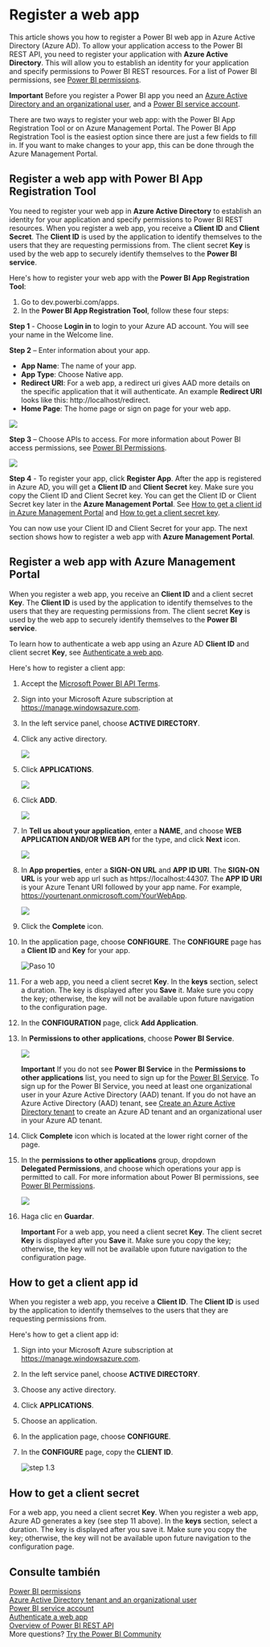 <properties
   pageTitle="Register a web app"
   description="Register a web app"
   services="powerbi"
   documentationCenter=""
   authors="guyinacube"
   manager="mblythe"
   backup=""
   editor=""
   tags=""
   qualityFocus="no"
   qualityDate=""/>

<tags
   ms.service="powerbi"
   ms.devlang="NA"
   ms.topic="article"
   ms.tgt_pltfrm="NA"
   ms.workload="powerbi"
   ms.date="08/23/2016"
   ms.author="asaxton"/>

# Register a web app

This article shows you how to register a Power BI web app in Azure Active Directory (Azure AD). To allow your application access to the Power BI REST API, you need to register your application with <bpt id="p1">**</bpt>Azure Active Directory<ept id="p1">**</ept>. This will allow you to establish an identity for your application and specify permissions to Power BI REST resources. For a list of Power BI permissions, see <bpt id="p1">[</bpt>Power BI permissions<ept id="p1">](powerbi-developer-power-bi-permissions.md)</ept>.

<bpt id="p1">**</bpt>Important<ept id="p1">**</ept> Before you register a Power BI app you need an <bpt id="p2">[</bpt>Azure Active Directory and an organizational user<ept id="p2">](powerbi-developer-create-an-azure-active-directory-tenant.md)</ept>, and a <bpt id="p3">[</bpt>Power BI service account<ept id="p3">](powerbi-developer-sign-up-for-power-bi-service.md)</ept>.

There are two ways to register your web app: with the Power BI App Registration Tool or on Azure Management Portal. The Power BI App Registration Tool is the easiest option since there are just a few fields to fill in. If you want to make changes to your app, this can be done through the Azure Management Portal.

<a name="webTool"></a>
## Register a web app with Power BI App Registration Tool
You need to register your web app in <bpt id="p1">**</bpt>Azure Active Directory<ept id="p1">**</ept> to establish an identity for your application and specify permissions to Power BI REST resources. When you register a web app, you receive a <bpt id="p1">**</bpt>Client ID<ept id="p1">**</ept> and <bpt id="p2">**</bpt>Client Secret<ept id="p2">**</ept>.  The <bpt id="p1">**</bpt>Client ID<ept id="p1">**</ept> is used by the application to identify themselves to the users that they are requesting permissions from. The client secret <bpt id="p1">**</bpt>Key<ept id="p1">**</ept> is used by the web app to securely identify themselves to the <bpt id="p2">**</bpt>Power BI service<ept id="p2">**</ept>.

Here's how to register your web app with the <bpt id="p1">**</bpt>Power BI App Registration Tool<ept id="p1">**</ept>:

1.  Go to dev.powerbi.com/apps.
2.  In the <bpt id="p1">**</bpt>Power BI App Registration Tool<ept id="p1">**</ept>, follow these four steps:

<bpt id="p1">**</bpt>Step 1<ept id="p1">**</ept> - Choose <bpt id="p2">**</bpt>Login in<ept id="p2">**</ept> to login to your Azure AD account. You will see your name in the Welcome line.

<bpt id="p1">**</bpt>Step 2<ept id="p1">**</ept> – Enter information about your app.

  * <bpt id="p1">**</bpt>App Name<ept id="p1">**</ept>: The name of your app.
  * <bpt id="p1">**</bpt>App Type<ept id="p1">**</ept>: Choose Native app.
  * <bpt id="p1">**</bpt>Redirect URI<ept id="p1">**</ept>: For a web app, a redirect uri gives AAD more details on the specific application that it will authenticate. An example <bpt id="p1">**</bpt>Redirect URI<ept id="p1">**</ept> looks like this: http://localhost/redirect.
  * <bpt id="p1">**</bpt>Home Page<ept id="p1">**</ept>: The home page or sign on page for your web app.

![](media/powerbi-developer-register-a-web-app/register-tool-2.png)

<bpt id="p1">**</bpt>Step 3<ept id="p1">**</ept> – Choose APIs to access. For more information about Power BI access permissions, see <bpt id="p1">[</bpt>Power BI Permissions<ept id="p1">](powerbi-developer-power-bi-permissions.md)</ept>.

![](media/powerbi-developer-register-a-web-app/register-app-tool-3.png)

<bpt id="p1">**</bpt>Step 4<ept id="p1">**</ept> - To register your app, click <bpt id="p2">**</bpt>Register App<ept id="p2">**</ept>. After the app is registered in Azure AD, you will get a <bpt id="p1">**</bpt>Client ID<ept id="p1">**</ept> and <bpt id="p2">**</bpt>Client Secret<ept id="p2">**</ept> key. Make sure you copy the Client ID and Client Secret key. You can get the Client ID or Client Secret key later in the <bpt id="p1">**</bpt>Azure Management Portal<ept id="p1">**</ept>. See <bpt id="p1">[</bpt>How to get a client id in Azure Management Portal<ept id="p1">](#clientID)</ept> and <bpt id="p2">[</bpt>How to get a client secret key<ept id="p2">](#clientSecret)</ept>.

You can now use your Client ID and Client Secret for your app. The next section shows how to register a web app with <bpt id="p1">**</bpt>Azure Management Portal<ept id="p1">**</ept>.

<a name="web"></a>
## Register a web app with Azure Management Portal
When you register a web app, you receive an <bpt id="p1">**</bpt>Client ID<ept id="p1">**</ept> and a client secret <bpt id="p2">**</bpt>Key<ept id="p2">**</ept>. The <bpt id="p1">**</bpt>Client ID<ept id="p1">**</ept> is used by the application to identify themselves to the users that they are requesting permissions from. The client secret <bpt id="p1">**</bpt>Key<ept id="p1">**</ept> is used by the web app to securely identify themselves to the <bpt id="p2">**</bpt>Power BI service<ept id="p2">**</ept>.

To learn how to authenticate a web app using an Azure AD <bpt id="p1">**</bpt>Client ID<ept id="p1">**</ept> and client secret <bpt id="p2">**</bpt>Key<ept id="p2">**</ept>, see <bpt id="p3">[</bpt>Authenticate a web app<ept id="p3">](powerbi-developer-authenticate-a-web-app.md)</ept>.

Here's how to register a client app:

1. Accept the <bpt id="p1">[</bpt>Microsoft Power BI API Terms<ept id="p1">](https://powerbi.microsoft.com/api-terms)</ept>.
2. Sign into your Microsoft Azure subscription at https://manage.windowsazure.com.
3. In the left service panel, choose <bpt id="p1">**</bpt>ACTIVE DIRECTORY<ept id="p1">**</ept>.
4. Click any active directory.

    ![](media/powerbi-developer-register-a-web-app/register-app-ad.png)

5. Click <bpt id="p1">**</bpt>APPLICATIONS<ept id="p1">**</ept>.

    ![](media/powerbi-developer-register-a-web-app/register-app-applications.png)

6. Click <bpt id="p1">**</bpt>ADD<ept id="p1">**</ept>.

    ![](media/powerbi-developer-register-a-web-app/register-app-add.png)

7.  In <bpt id="p1">**</bpt>Tell us about your application<ept id="p1">**</ept>, enter a <bpt id="p2">**</bpt>NAME<ept id="p2">**</ept>, and choose <bpt id="p3">**</bpt>WEB APPLICATION AND/OR WEB API<ept id="p3">**</ept> for the type, and click <bpt id="p4">**</bpt>Next<ept id="p4">**</ept> icon.

    ![](media/powerbi-developer-register-a-web-app/register-app-web-app.png)

8. In <bpt id="p1">**</bpt>App properties<ept id="p1">**</ept>, enter a <bpt id="p2">**</bpt>SIGN-ON URL<ept id="p2">**</ept> and <bpt id="p3">**</bpt>APP ID URI<ept id="p3">**</ept>. The <bpt id="p1">**</bpt>SIGN-ON URL<ept id="p1">**</ept> is your web app url such as https://localhost:44307. The <bpt id="p1">**</bpt>APP ID URI<ept id="p1">**</ept> is your Azure Tenant URI followed by your app name. For example, https://yourtenant.onmicrosoft.com/YourWebApp.

    ![](media/powerbi-developer-register-a-web-app/register-app-properties.png)

9.  Click the <bpt id="p1">**</bpt>Complete<ept id="p1">**</ept> icon.
10. In the application page, choose <bpt id="p1">**</bpt>CONFIGURE<ept id="p1">**</ept>. The <bpt id="p1">**</bpt>CONFIGURE<ept id="p1">**</ept> page has a <bpt id="p2">**</bpt>Client ID<ept id="p2">**</ept> and <bpt id="p3">**</bpt>Key<ept id="p3">**</ept> for your app.

    ![Paso 10](media/powerbi-developer-register-a-web-app/register-app-config.png)

11. For a web app, you need a client secret <bpt id="p1">**</bpt>Key<ept id="p1">**</ept>. In the <bpt id="p1">**</bpt>keys<ept id="p1">**</ept> section, select a duration. The key is displayed after you <bpt id="p1">**</bpt>Save<ept id="p1">**</ept> it. Make sure you copy the key; otherwise, the key will not be available upon future navigation to the configuration page.

12. In the <bpt id="p1">**</bpt>CONFIGURATION<ept id="p1">**</ept> page, click <bpt id="p2">**</bpt>Add Application<ept id="p2">**</ept>.
13. In <bpt id="p1">**</bpt>Permissions to other applications<ept id="p1">**</ept>, choose <bpt id="p2">**</bpt>Power BI Service<ept id="p2">**</ept>.

    ![](media/powerbi-developer-register-a-web-app/register-app-permissions.png)

    <bpt id="p1">**</bpt>Important<ept id="p1">**</ept> If you do not see <bpt id="p2">**</bpt>Power BI Service<ept id="p2">**</ept> in the <bpt id="p3">**</bpt>Permissions to other applications<ept id="p3">**</ept> list, you need to sign up for the <bpt id="p4">[</bpt>Power BI Service<ept id="p4">](https://www.powerbi.com/)</ept>. To sign up for the Power BI Service, you need at least one organizational user in your Azure Active Directory (AAD) tenant. If you do not have an Azure Active Directory (AAD) tenant, see <bpt id="p1">[</bpt>Create an Azure Active Directory tenant<ept id="p1">](powerbi-developer-create-an-azure-active-directory-tenant.md)</ept> to create an Azure AD tenant and an organizational user in your Azure AD tenant.

14. Click <bpt id="p1">**</bpt>Complete<ept id="p1">**</ept> icon which is located at the lower right corner of the page.
15. In the <bpt id="p1">**</bpt>permissions to other applications<ept id="p1">**</ept> group, dropdown  
<bpt id="p1">**</bpt>Delegated Permissions<ept id="p1">**</ept>, and choose which operations your app is permitted to call. For more information about Power BI permissions, see <bpt id="p1">[</bpt>Power BI Permissions<ept id="p1">](powerbi-developer-power-bi-permissions.md)</ept>.

    ![](media/powerbi-developer-register-a-web-app/register-app-delegated.png)

16. Haga clic en **Guardar**.

    <bpt id="p1">**</bpt> Important <ept id="p1">**</ept> For a web app, you need a client secret <bpt id="p2">**</bpt>Key<ept id="p2">**</ept>. The client secret <bpt id="p1">**</bpt>Key<ept id="p1">**</ept> is displayed after you <bpt id="p2">**</bpt>Save<ept id="p2">**</ept> it. Make sure you copy the key; otherwise, the key will not be available upon future navigation to the configuration page.


<a name="clientID"></a>
## How to get a client app id
When you register a web app, you receive a <bpt id="p1">**</bpt>Client ID<ept id="p1">**</ept>.  The <bpt id="p1">**</bpt>Client ID<ept id="p1">**</ept> is used by the application to identify themselves to the users that they are requesting permissions from.

Here's how to get a client app id:

1. Sign into your Microsoft Azure subscription at https://manage.windowsazure.com.
2. In the left service panel, choose <bpt id="p1">**</bpt>ACTIVE DIRECTORY<ept id="p1">**</ept>.
3. Choose any active directory.
4. Click <bpt id="p1">**</bpt>APPLICATIONS<ept id="p1">**</ept>.
5. Choose an application.
6. In the application page, choose <bpt id="p1">**</bpt>CONFIGURE<ept id="p1">**</ept>.
7. In the <bpt id="p1">**</bpt>CONFIGURE<ept id="p1">**</ept> page, copy the <bpt id="p2">**</bpt>CLIENT ID<ept id="p2">**</ept>.

    ![step 1.3](media/powerbi-developer-register-a-web-app/register-app-clientid.png)

<a name="clientSecret"></a>
## How to get a client secret

For a web app, you need a client secret <bpt id="p1">**</bpt>Key<ept id="p1">**</ept>. When you register a web app, Azure AD generates a key (see step 11 above). In the <bpt id="p1">**</bpt>keys<ept id="p1">**</ept> section, select a duration. The key is displayed after you save it. Make sure you copy the key; otherwise, the key will not be available upon future navigation to the configuration page.

## Consulte también

[Power BI permissions](powerbi-developer-power-bi-permissions.md)  
[Azure Active Directory tenant and an organizational user](powerbi-developer-create-an-azure-active-directory-tenant.md)  
[Power BI service account](powerbi-developer-sign-up-for-power-bi-service.md)  
[Authenticate a web app](powerbi-developer-authenticate-a-web-app.md)  
[Overview of Power BI REST API](powerbi-developer-overview-of-power-bi-rest-api.md)  
More questions? [Try the Power BI Community](http://community.powerbi.com/)